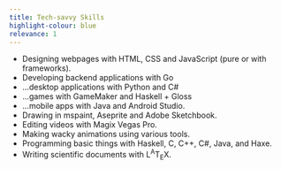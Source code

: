 ```yaml
---
title: Tech-savvy Skills
highlight-colour: blue
relevance: 1
---
```


- Designing webpages with HTML, CSS and JavaScript (pure or with frameworks).
- Developing backend applications with Go
- ...desktop applications with Python and C#
- ...games with GameMaker and Haskell + Gloss
- ...mobile apps with Java and Android Studio.
- Drawing in mspaint, Aseprite and Adobe Sketchbook.
- Editing videos with Magix Vegas Pro.
- Making wacky animations using various tools.
- Programming basic things with Haskell, C, C++, C#, Java, and Haxe.
- Writing scientific documents with <span class="latex">L<sup>A</sup>T<sub>E</sub>X</span>.
